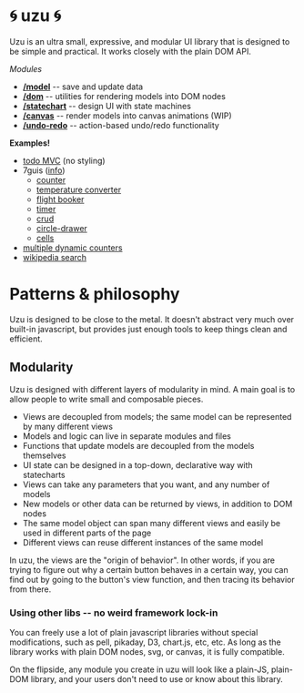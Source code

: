 # :cyclone: uzu :cyclone:

Uzu is an ultra small, expressive, and modular UI library that is designed to be simple and practical. It works closely with the plain DOM API.

_Modules_
* **[/model](/model)** -- save and update data
* **[/dom](/dom)** -- utilities for rendering models into DOM nodes
* **[/statechart](/statechart)** -- design UI with state machines
* **[/canvas](/canvas)** -- render models into canvas animations (WIP)
* **[/undo-redo](/undo-redo)** -- action-based undo/redo functionality

**Examples!**
* [todo MVC](/examples/todo.js) (no styling)
* 7guis ([info](https://github.com/eugenkiss/7guis/wiki))
   * [counter](/examples/7guis/counter.js)
   * [temperature converter](/examples/7guis/temperature-converter.js)
   * [flight booker](/examples/7guis/flight-booker.js)
   * [timer](/examples/7guis/timer.js)
   * [crud](/examples/7guis/crud.js)
   * [circle-drawer](/examples/7guis/circles.js)
   * [cells](/examples/7guis/cells.js)
* [multiple dynamic counters](/examples/counter-many.js)
* [wikipedia search](/examples/wiki-search.js)

# Patterns & philosophy

Uzu is designed to be close to the metal. It doesn't abstract very much over built-in javascript, but provides just enough tools to keep things clean and efficient.

## Modularity

Uzu is designed with different layers of modularity in mind. A main goal is to allow people to write small and composable pieces.

* Views are decoupled from models; the same model can be represented by many different views
* Models and logic can live in separate modules and files
* Functions that update models are decoupled from the models themselves
* UI state can be designed in a top-down, declarative way with statecharts
* Views can take any parameters that you want, and any number of models
* New models or other data can be returned by views, in addition to DOM nodes
* The same model object can span many different views and easily be used in different parts of the page
* Different views can reuse different instances of the same model

In uzu, the views are the "origin of behavior". In other words, if you are trying to figure out why a certain button behaves in a certain way, you can find out by going to the button's view function, and then tracing its behavior from there.

### Using other libs -- no weird framework lock-in

You can freely use a lot of plain javascript libraries without special modifications, such as pell, pikaday, D3, chart.js, etc, etc. As long as the library works with plain DOM nodes, svg, or canvas, it is fully compatible.

On the flipside, any module you create in uzu will look like a plain-JS, plain-DOM library, and your users don't need to use or know about this library.
